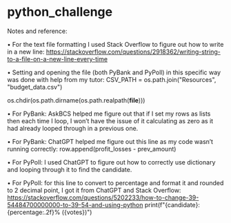 # python_challenge
Notes and reference:

•	For the text file formatting I used Stack Overflow to figure out how to write in a new line: https://stackoverflow.com/questions/2918362/writing-string-to-a-file-on-a-new-line-every-time

•	Setting and opening the file (both PyBank and PyPoll) in this specific way was done with help from my tutor: 
CSV_PATH = os.path.join("Resources", "budget_data.csv")

os.chdir(os.path.dirname(os.path.realpath(__file__)))


•	For PyBank: AskBCS helped me figure out that if I set my rows as lists then each time I loop, I won’t have the issue of it calculating as zero as it had already looped through in a previous one. 

•	For PyBank: ChatGPT helped me figure out this line as my code wasn’t running correctly: 
row.append(profit_losses - prev_amount)

•	For PyPoll: I used ChatGPT to figure out how to correctly use dictionary and looping through it to find the candidate.

•	For PyPoll: for this line to convert to percentage and format it and rounded to 2 decimal point, I got it from ChatGPT and Stack Overflow: https://stackoverflow.com/questions/5202233/how-to-change-39-54484700000000-to-39-54-and-using-python 
 print(f"{candidate}: {percentage:.2f}% ({votes})")

